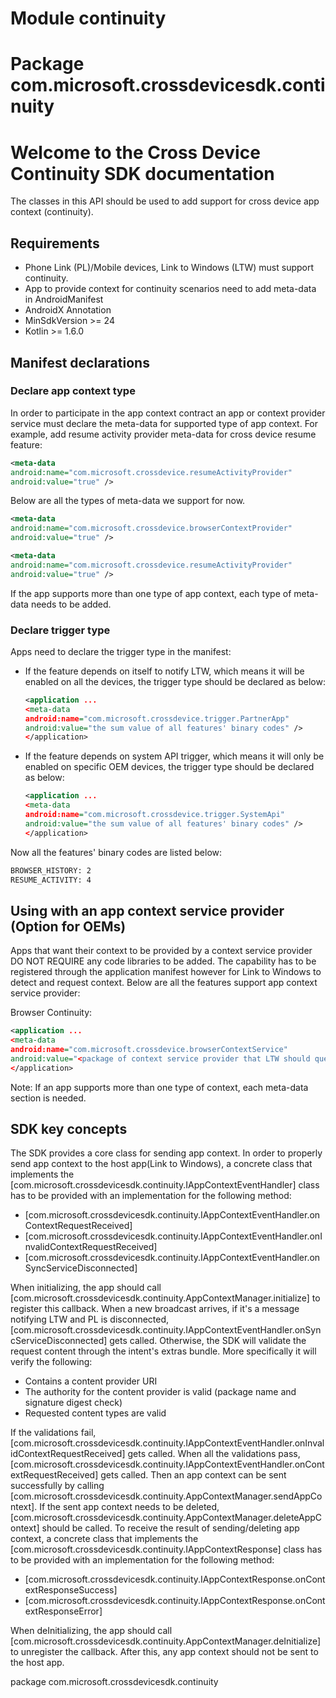 # Module continuity

# Package com.microsoft.crossdevicesdk.continuity

# Welcome to the Cross Device Continuity SDK documentation

The classes in this API should be used to add support for cross device app context (continuity).

## Requirements

- Phone Link (PL)/Mobile devices, Link to Windows (LTW) must support continuity.
- App to provide context for continuity scenarios need to add meta-data in AndroidManifest
- AndroidX Annotation
- MinSdkVersion >= 24
- Kotlin >= 1.6.0

## Manifest declarations

### Declare app context type

In order to participate in the app context contract an app or context provider service must declare the meta-data for supported type of app context.
For example, add resume activity provider meta-data for cross device resume feature:

```xml
<meta-data
android:name="com.microsoft.crossdevice.resumeActivityProvider"
android:value="true" />
```

Below are all the types of meta-data we support for now.

```xml
<meta-data
android:name="com.microsoft.crossdevice.browserContextProvider"
android:value="true" />
```

```xml
<meta-data
android:name="com.microsoft.crossdevice.resumeActivityProvider"
android:value="true" />
```

If the app supports more than one type of app context, each type of meta-data needs to be added.

### Declare trigger type

Apps need to declare the trigger type in the manifest:

- If the feature depends on itself to notify LTW, which means it will be enabled on all the devices, the trigger type should be declared as below:
  
  ```xml
  <application ...
  <meta-data
  android:name="com.microsoft.crossdevice.trigger.PartnerApp"
  android:value="the sum value of all features' binary codes" />
  </application>
  ```

- If the feature depends on system API trigger, which means it will only be enabled on specific OEM devices, the trigger type should be declared as below:
  
  ```xml
  <application ...
  <meta-data
  android:name="com.microsoft.crossdevice.trigger.SystemApi"
  android:value="the sum value of all features' binary codes" />
  </application>
  ```

Now all the features' binary codes are listed below:

```xml
BROWSER_HISTORY: 2
RESUME_ACTIVITY: 4
```



## Using with an app context service provider (Option for OEMs)

Apps that want their context to be provided by a context service provider DO NOT REQUIRE any code libraries to be added.
The capability has to be registered through the application manifest however for Link to Windows to detect and request context.
Below are all the features support app context service provider:

Browser Continuity:

```xml
<application ...
<meta-data
android:name="com.microsoft.crossdevice.browserContextService"
android:value="<package of context service provider that LTW should query>" />
</application>
```

Note: If an app supports more than one type of context, each meta-data section is needed.

## SDK key concepts

The SDK provides a core class for sending app context.
In order to properly send app context to the host app(Link to Windows), a concrete class that implements the [com.microsoft.crossdevicesdk.continuity.IAppContextEventHandler] class has to be provided with an implementation for the following method:

- [com.microsoft.crossdevicesdk.continuity.IAppContextEventHandler.onContextRequestReceived]
- [com.microsoft.crossdevicesdk.continuity.IAppContextEventHandler.onInvalidContextRequestReceived]
- [com.microsoft.crossdevicesdk.continuity.IAppContextEventHandler.onSyncServiceDisconnected]

When initializing, the app should call [com.microsoft.crossdevicesdk.continuity.AppContextManager.initialize] to register this callback.
When a new broadcast arrives, if it's a message notifying LTW and PL is disconnected, [com.microsoft.crossdevicesdk.continuity.IAppContextEventHandler.onSyncServiceDisconnected] gets called.
Otherwise, the SDK will validate the request content through the intent's extras bundle. More specifically it will verify the following:

- Contains a content provider URI
- The authority for the content provider is valid (package name and signature digest check)
- Requested content types are valid

If the validations fail, [com.microsoft.crossdevicesdk.continuity.IAppContextEventHandler.onInvalidContextRequestReceived] gets called.
When all the validations pass, [com.microsoft.crossdevicesdk.continuity.IAppContextEventHandler.onContextRequestReceived] gets called.
Then an app context can be sent successfully by calling [com.microsoft.crossdevicesdk.continuity.AppContextManager.sendAppContext].
If the sent app context needs to be deleted, [com.microsoft.crossdevicesdk.continuity.AppContextManager.deleteAppContext] should be called.
To receive the result of sending/deleting app context, a concrete class that implements the [com.microsoft.crossdevicesdk.continuity.IAppContextResponse] class has to be provided with an implementation for the following method:

- [com.microsoft.crossdevicesdk.continuity.IAppContextResponse.onContextResponseSuccess]
- [com.microsoft.crossdevicesdk.continuity.IAppContextResponse.onContextResponseError]

When deInitializing, the app should call [com.microsoft.crossdevicesdk.continuity.AppContextManager.deInitialize] to unregister the callback. After this, any app context should not be sent to the host app.



package com.microsoft.crossdevicesdk.continuity
